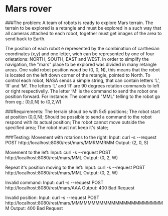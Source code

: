 # Mars rover

###The problem:
A team of robots is ready to explore Mars terrain.
The terrain to be explored is a retangle and must be explored in a such way that all cameras attached to each robot, together must get images of the  area to send back to Earth.

The position of each robot é represented by the combination of carthesian coordinates (x,y) and one letter, wich can be represented by one of four
orietations: NORTH, SOUTH, EAST and WEST. In order to simplify the navigation, the "mars" place to be explored was divided in many retangle areas.
One valid robot position woud be (0, 0, N), this means that the robot is located on the left down corner of the retangle, pointed to North.
To control each robot, NASA sends a simple string, that can contain letters ‘L’, ‘R’ and ‘M’. The letters ‘L’ and ‘R’ are 90 degrees rotation commands to left or right respectivelly. The letter ‘M’ is the command to send the robot one position forward.
For instance: The command "MML" telling to the robot go from eg.: (0,0,N) to (0,2,W)

###Requirements:
The terrain shoud be with 5x5 positions;
The robot start at position (0,0,N);
Should be possible to send a command to the robot respond with its actual position;
The robot cannot move outside the specified area;
The robot must not keep it's state;

###Testing:
Movement with rotarions to the right:
Input: curl -s --request POST http://localhost:8080/rest/mars/MMRMMRMM
Output: (2, 0, S)

Movement to the left:
Input: curl -s --request POST http://localhost:8080/rest/mars/MML
Output: (0, 2, W)

Repeat it's position moving to the left:
Input: curl -s --request POST http://localhost:8080/rest/mars/MML
Output: (0, 2, W)

Invalid command:
Input: curl -s --request POST http://localhost:8080/rest/mars/AAA
Output: 400 Bad Request

Invalid position:
Input: curl -s --request POST http://localhost:8080/rest/mars/MMMMMMMMMMMMMMMMMMMMMMMM
Output: 400 Bad Request
